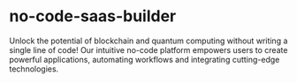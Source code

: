 # no-code-saas-builder
Unlock the potential of blockchain and quantum computing without writing a single line of code! Our intuitive no-code platform empowers users to create powerful applications, automating workflows and integrating cutting-edge technologies.
